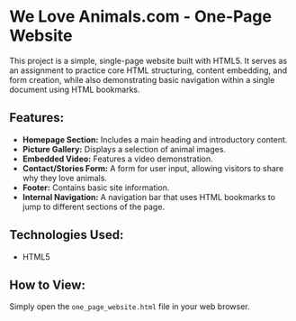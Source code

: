 # We Love Animals.com - One-Page Website

This project is a simple, single-page website built with HTML5. It serves as an assignment to practice core HTML structuring, content embedding, and form creation, while also demonstrating basic navigation within a single document using HTML bookmarks.

## Features:

* **Homepage Section:** Includes a main heading and introductory content.
* **Picture Gallery:** Displays a selection of animal images.
* **Embedded Video:** Features a video demonstration.
* **Contact/Stories Form:** A form for user input, allowing visitors to share why they love animals.
* **Footer:** Contains basic site information.
* **Internal Navigation:** A navigation bar that uses HTML bookmarks to jump to different sections of the page.

## Technologies Used:

* HTML5

## How to View:

Simply open the `one_page_website.html` file in your web browser.